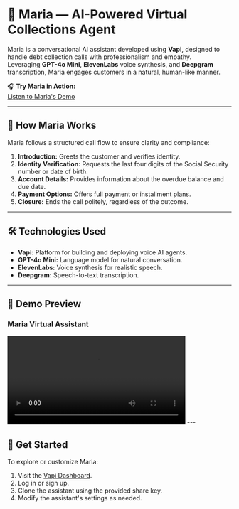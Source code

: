 # 🤖 Maria — AI-Powered Virtual Collections Agent

Maria is a conversational AI assistant developed using **Vapi**, designed to handle debt collection calls with professionalism and empathy.  
Leveraging **GPT-4o Mini**, **ElevenLabs** voice synthesis, and **Deepgram** transcription, Maria engages customers in a natural, human-like manner.

🎧 **Try Maria in Action:**  
[Listen to Maria's Demo](https://vapi.ai?demo=true&shareKey=e60f6900-cca8-47ae-abc7-dd4e5552ec8d&assistantId=2d6a031a-908b-4ec4-bda1-4313bcbee677)

---

## 🧠 How Maria Works

Maria follows a structured call flow to ensure clarity and compliance:

1. **Introduction:** Greets the customer and verifies identity.  
2. **Identity Verification:** Requests the last four digits of the Social Security number or date of birth.  
3. **Account Details:** Provides information about the overdue balance and due date.  
4. **Payment Options:** Offers full payment or installment plans.  
5. **Closure:** Ends the call politely, regardless of the outcome.

---

## 🛠️ Technologies Used

- **Vapi:** Platform for building and deploying voice AI agents.  
- **GPT-4o Mini:** Language model for natural conversation.  
- **ElevenLabs:** Voice synthesis for realistic speech.  
- **Deepgram:** Speech-to-text transcription.  

---

## 🎥 Demo Preview

### Maria Virtual Assistant

<video width="400" controls>
  <source src="demo/Maria_demo.mp4" type="video/mp4">
  Your browser does not support the video tag.
</video>
---

## 🔗 Get Started

To explore or customize Maria:

1. Visit the [Vapi Dashboard](https://vapi.ai).  
2. Log in or sign up.  
3. Clone the assistant using the provided share key.  
4. Modify the assistant's settings as needed.
